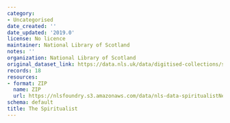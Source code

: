 ```yaml
---
category:
- Uncategorised
date_created: ''
date_updated: '2019.0'
license: No licence
maintainer: National Library of Scotland
notes: ''
organization: National Library of Scotland
original_dataset_link: https://data.nls.uk/data/digitised-collections/spiritualist-newspapers/
records: 18
resources:
- format: ZIP
  name: ZIP
  url: https://nlsfoundry.s3.amazonaws.com/data/nls-data-spiritualistNewspaper.zip
schema: default
title: The Spiritualist
---
```

